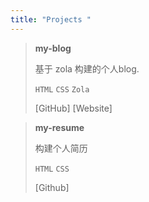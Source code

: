 ```yaml
---
title: "Projects "
---
```


>  **my-blog** 
>
>  基于 zola 构建的个人blog.
>
>  `HTML`  `CSS`  `Zola` 
>
>  [GitHub]    [Website]



> **my-resume**
>
> 构建个人简历
>
> `HTML`  `CSS`  
>
> [Github]